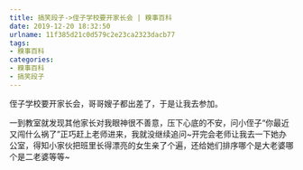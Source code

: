 ```yaml
---
title: 搞笑段子->侄子学校要开家长会 | 糗事百科
date: 2019-12-20 18:32:50
urlname: 11f385d21c0d579c2e23ca2323dacb77
tags: 
- 糗事百科
categories:
- 糗事百科
- 搞笑段子
---
```

侄子学校要开家长会，哥哥嫂子都出差了，于是让我去参加。

一到教室就发现其他家长对我眼神很不善意，压下心底的不安，问小侄子“你最近又闯什么祸了”正巧赶上老师进来，我就没继续追问~开完会老师让我去一下她办公室，得知小家伙把班里长得漂亮的女生亲了个遍，还给她们排序哪个是大老婆哪个是二老婆等等~


